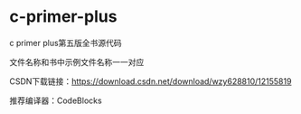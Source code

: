 # c-primer-plus
c primer plus第五版全书源代码

文件名称和书中示例文件名称一一对应

CSDN下载链接：https://download.csdn.net/download/wzy628810/12155819

推荐编译器：CodeBlocks

